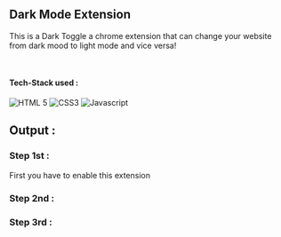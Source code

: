 ## Dark Mode Extension

  
This is a Dark Toggle a chrome extension that can change your website from dark mood to light mode and vice versa!
  

<br>

 #### Tech-Stack used :

  ![HTML 5](https://img.shields.io/badge/HTML5-E34F26?style=for-the-badge&logo=html5&logoColor=white)
  ![CSS3](https://img.shields.io/badge/CSS3-1572B6?style=for-the-badge&logo=css3&logoColor=white)
  ![Javascript](https://img.shields.io/badge/JavaScript-323330?style=for-the-badge&logo=javascript&logoColor=F7DF1E)



## Output :


### Step 1st :
First you have to enable this extension


### Step 2nd :



### Step 3rd :